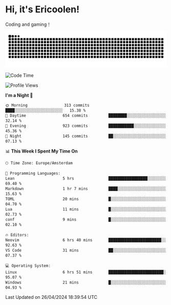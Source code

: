 # Hi, it's Ericoolen!
Coding and gaming！

<picture>
  <source media="(prefers-color-scheme: dark)" srcset="https://raw.githubusercontent.com/Eric-Song-Nop/Eric-Song-Nop/output/github-contribution-grid-snake-dark.svg">
  <source media="(prefers-color-scheme: light)" srcset="https://raw.githubusercontent.com/Eric-Song-Nop/Eric-Song-Nop/output/github-contribution-grid-snake.svg">
  <img alt="github contribution grid snake animation" src="https://raw.githubusercontent.com/Eric-Song-Nop/Eric-Song-Nop/output/github-contribution-grid-snake.svg">
</picture>

<!--START_SECTION:waka-->
![Code Time](http://img.shields.io/badge/Code%20Time-1%2C317%20hrs%2049%20mins-blue)

![Profile Views](http://img.shields.io/badge/Profile%20Views-16-blue)

**I'm a Night 🦉** 

```text
🌞 Morning                313 commits         ████░░░░░░░░░░░░░░░░░░░░░   15.38 % 
🌆 Daytime                654 commits         ████████░░░░░░░░░░░░░░░░░   32.14 % 
🌃 Evening                923 commits         ███████████░░░░░░░░░░░░░░   45.36 % 
🌙 Night                  145 commits         ██░░░░░░░░░░░░░░░░░░░░░░░   07.13 % 
```


📊 **This Week I Spent My Time On** 

```text
🕑︎ Time Zone: Europe/Amsterdam

💬 Programming Languages: 
Lean                     5 hrs               █████████████████░░░░░░░░   69.40 % 
Markdown                 1 hr 7 mins         ████░░░░░░░░░░░░░░░░░░░░░   15.63 % 
TOML                     20 mins             █░░░░░░░░░░░░░░░░░░░░░░░░   04.70 % 
Lua                      11 mins             █░░░░░░░░░░░░░░░░░░░░░░░░   02.73 % 
conf                     9 mins              █░░░░░░░░░░░░░░░░░░░░░░░░   02.10 % 

🔥 Editors: 
Neovim                   6 hrs 40 mins       ███████████████████████░░   92.63 % 
VS Code                  31 mins             ██░░░░░░░░░░░░░░░░░░░░░░░   07.37 % 

💻 Operating System: 
Linux                    6 hrs 51 mins       ████████████████████████░   95.07 % 
Windows                  21 mins             █░░░░░░░░░░░░░░░░░░░░░░░░   04.93 % 
```


 Last Updated on 26/04/2024 18:39:54 UTC
<!--END_SECTION:waka-->
